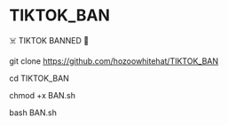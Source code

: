 # TIKTOK_BAN
☠️ TIKTOK BANNED 🚫


git clone https://github.com/hozoowhitehat/TIKTOK_BAN

cd TIKTOK_BAN

chmod +x BAN.sh

bash BAN.sh
